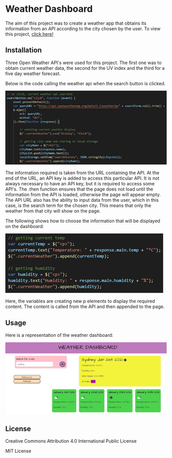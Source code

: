 # Weather Dashboard

The aim of this project was to create a weather app that obtains its information from an API according to the city chosen by the user. To view this project, [click here!](https://silvia-taliana.github.io/weather-dashboard/)

## Installation

Three Open Weather API's were used for this project. The first one was to obtain current weather data, the second for the UV index and the third for a five day weather forecast. 

Below is the code calling the weather api when the search button is clicked.

![pic](assets/callingapi.jpg)

The information required is taken from the URL containing the API. At the end of the URL, an API key is added to access this particular API. It is not always necessary to have an API key, but it is required to access some API's. The .then function ensures that the page does not load until the information from the API is loaded, otherwise the page will appear empty. The API URL also has the ability to input data from the user, which in this case, is the search term for the chosen city. This means that only the weather from that city will show on the page. 

The following shows how to choose the information that will be displayed on the dashboard: 

![pic](assets/parameters.jpg)

Here, the variables are creating new p elements to display the required content. The content is called from the API and then appended to the page. 

## Usage

Here is a representation of the weather dashboard: 

![pic](assets/screenshot.jpg)

## License

Creative Commons Attribution 4.0 International Public License

MIT License